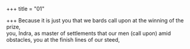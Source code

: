 +++
title = "01"

+++
Because it is just you that we bards call upon at the winning of  the prize,  
you, Indra, as master of settlements that our men (call upon) amid  
obstacles, you at the finish lines of our steed,  